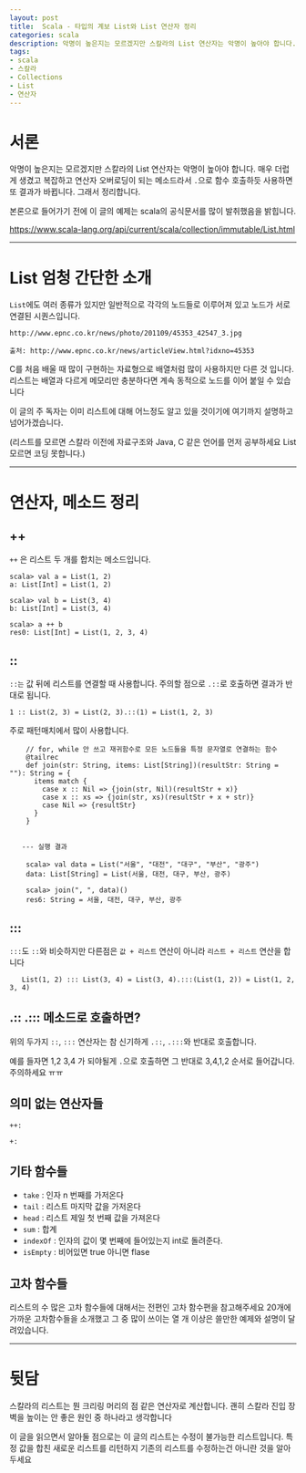 ```yaml
---
layout: post
title:  Scala - 타입의 계보 List와 List 연산자 정리
categories: scala
description: 악명이 높은지는 모르겠지만 스칼라의 List 연산자는 악명이 높아야 합니다. 매우 더럽게 생겼고 복잡하고 연산자 오버로딩이 되는 메소드라서 `.`으로 함수 호출하듯 사용하면 결과가 다릅니다. 그래서 정리합니다.
tags:
- scala
- 스칼라
- Collections
- List
- 연산자
---
```


# 서론

악명이 높은지는 모르겠지만 스칼라의 List 연산자는 악명이 높아야 합니다. 매우 더럽게 생겼고 복잡하고 연산자 오버로딩이 되는 메소드라서 `.`으로 함수 호출하듯 사용하면
또 결과가 바뀝니다. 그래서 정리합니다.

본론으로 들어가기 전에 이 글의 예제는 scala의 공식문서를 많이 발취했음을 밝힙니다.

https://www.scala-lang.org/api/current/scala/collection/immutable/List.html

---

# List 엄청 간단한 소개

`List`에도 여러 종류가 있지만 일반적으로 각각의 노드들로 이루어져 있고 노드가 서로 연결된 시퀀스입니다.

    http://www.epnc.co.kr/news/photo/201109/45353_42547_3.jpg
    
    출처: http://www.epnc.co.kr/news/articleView.html?idxno=45353

C를 처음 배울 때 많이 구현하는 자료형으로 배열처럼 많이 사용하지만 다른 것 입니다. 리스트는 배열과 다르게 메모리만 충분하다면 계속 동적으로 노드를 이어 붙일 수 있습니다

이 글의 주 독자는 이미 리스트에 대해 어느정도 알고 있을 것이기에 여기까지 설명하고 넘어가겠습니다.

(리스트를 모르면 스칼라 이전에 자료구조와 Java, C 같은 언어를 먼저 공부하세요 List 모르면 코딩 못합니다.)

---

# 연산자, 메소드 정리

## ++

`++` 은 리스트 두 개를 합치는 메소드입니다.    

    scala> val a = List(1, 2)
    a: List[Int] = List(1, 2)
    
    scala> val b = List(3, 4)
    b: List[Int] = List(3, 4)
    
    scala> a ++ b
    res0: List[Int] = List(1, 2, 3, 4)
 
 
## ::
 
`::는` 값 뒤에 리스트를 연결할 때 사용합니다. 주의할 점으로 `.::`로 호출하면 결과가 반대로 됩니다.
 
    1 :: List(2, 3) = List(2, 3).::(1) = List(1, 2, 3)
    
    
주로 패턴매치에서 많이 사용합니다.
  
        // for, while 안 쓰고 재귀함수로 모든 노드들을 특정 문자열로 연결하는 함수
        @tailrec
        def join(str: String, items: List[String])(resultStr: String = ""): String = {
          items match {
            case x :: Nil => {join(str, Nil)(resultStr + x)}
            case x :: xs => {join(str, xs)(resultStr + x + str)}
            case Nil => {resultStr}
          }
        }
                                                             
       
       --- 실행 결과
        
        scala> val data = List("서울", "대전", "대구", "부산", "광주")
        data: List[String] = List(서울, 대전, 대구, 부산, 광주)           
                                                                
        scala> join(", ", data)()                               
        res6: String = 서울, 대전, 대구, 부산, 광주                       

        
 
## :::
 
`:::`도 `::`와 비슷하지만 다른점은 `값 + 리스트` 연산이 아니라 `리스트 + 리스트` 연산을 합니다
 
       List(1, 2) ::: List(3, 4) = List(3, 4).:::(List(1, 2)) = List(1, 2, 3, 4)
 
## .:: .::: 메소드로 호출하면?

위의 두가지 `::`, `:::` 연산자는 참 신기하게 `.::`, `.:::`와 반대로 호출합니다.

예를 들자면 1,2 3,4 가 되야될게 `.`으로 호출하면 그 반대로 3,4,1,2 순서로 들어갑니다. 주의하세요 ㅠㅠ
 
## 의미 없는 연산자들

`++:`

`+:`
 
## 기타 함수들

* `take` : 인자 n 번째를 가저온다
* `tail` : 리스트 마지막 값을 가저온다
* `head` : 리스트 제일 첫 번째 값을 가져온다
* `sum` : 합계
* `indexOf` : 인자의 값이 몇 번째에 들어있는지 int로 돌려준다. 
* `isEmpty` : 비어있면 true 아니면 flase

## 고차 함수들
 
리스트의 수 많은 고차 함수들에 대해서는 전편인 고차 함수편을 참고해주세요 20개에 가까운 고차함수들을 소개했고
그 중 많이 쓰이는 열 개 이상은 쓸만한 예제와 설명이 달려있습니다.

---

# 뒷담

스칼라의 리스트는 뭔 크리링 머리의 점 같은 연산자로 계산합니다. 괜히 스칼라 진입 장벽을 높이는 안 좋은 원인 중 하나라고 생각합니다

이 글을 읽으면서 알아둘 점으로는 이 글의 리스트는 수정이 불가능한 리스트입니다. 특정 값을 합친 새로운 리스트를 리턴하지 기존의 리스트를 수정하는건 아니란 것을 알아두세요
 
